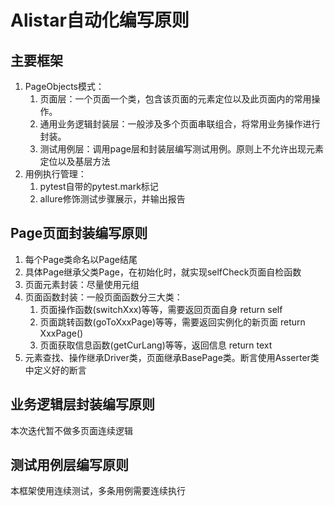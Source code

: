 # Alistar自动化编写原则

## 主要框架

1. PageObjects模式：
   1. 页面层：一个页面一个类，包含该页面的元素定位以及此页面内的常用操作。
   2. 通用业务逻辑封装层：一般涉及多个页面串联组合，将常用业务操作进行封装。
   3. 测试用例层：调用page层和封装层编写测试用例。原则上不允许出现元素定位以及基层方法
2. 用例执行管理：
   1. pytest自带的pytest.mark标记
   2. allure修饰测试步骤展示，并输出报告



## Page页面封装编写原则

1. 每个Page类命名以Page结尾
2. 具体Page继承父类Page，在初始化时，就实现selfCheck页面自检函数
3. 页面元素封装：尽量使用元组
4. 页面函数封装：一般页面函数分三大类：
   1. 页面操作函数(switchXxx)等等，需要返回页面自身  return self
   2. 页面跳转函数(goToXxxPage)等等，需要返回实例化的新页面  return XxxPage()
   3. 页面获取信息函数(getCurLang)等等，返回信息  return text
5. 元素查找、操作继承Driver类，页面继承BasePage类。断言使用Asserter类中定义好的断言

## 业务逻辑层封装编写原则

本次迭代暂不做多页面连续逻辑

## 测试用例层编写原则

本框架使用连续测试，多条用例需要连续执行